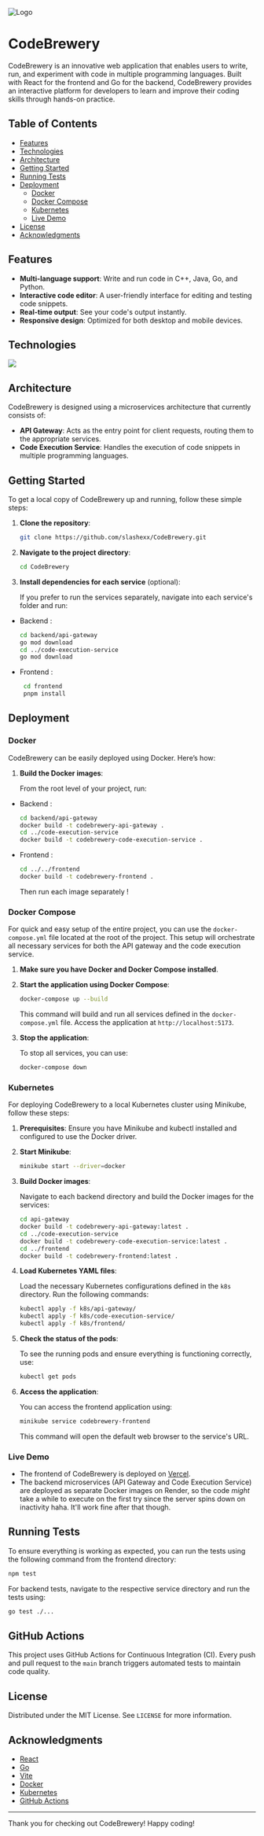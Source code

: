 ![Logo](CodeBrewery.png)  
# CodeBrewery

CodeBrewery is an innovative web application that enables users to write, run, and experiment with code in multiple programming languages. Built with React for the frontend and Go for the backend, CodeBrewery provides an interactive platform for developers to learn and improve their coding skills through hands-on practice.

## Table of Contents

- [Features](#features)
- [Technologies](#technologies)
- [Architecture](#architecture)
- [Getting Started](#getting-started)
- [Running Tests](#running-tests)
- [Deployment](#deployment)
  - [Docker](#docker)
  - [Docker Compose](#docker-compose)
  - [Kubernetes](#kubernetes)
  - [Live Demo](#live-demo)
- [License](#license)
- [Acknowledgments](#acknowledgments)

## Features

- **Multi-language support**: Write and run code in C++, Java, Go, and Python.
- **Interactive code editor**: A user-friendly interface for editing and testing code snippets.
- **Real-time output**: See your code's output instantly.
- **Responsive design**: Optimized for both desktop and mobile devices.

## Technologies

<p align="left">
    <img src="https://skillicons.dev/icons?i=go,react,ts,docker,kubernetes,github,githubactions,vite" />
</p>

## Architecture

CodeBrewery is designed using a microservices architecture that currently consists of:

- **API Gateway**: Acts as the entry point for client requests, routing them to the appropriate services.
- **Code Execution Service**: Handles the execution of code snippets in multiple programming languages.

## Getting Started

To get a local copy of CodeBrewery up and running, follow these simple steps:

1. **Clone the repository**:

   ```bash
   git clone https://github.com/slashexx/CodeBrewery.git
   ```
2. **Navigate to the project directory**:

   ```bash
   cd CodeBrewery
   ```
3. **Install dependencies for each service** (optional):

   If you prefer to run the services separately, navigate into each service's folder and run:

- Backend :
   ```bash
   cd backend/api-gateway
   go mod download
   cd ../code-execution-service
   go mod download
   ```

- Frontend :
  ```bash
   cd frontend
   pnpm install
  ```

## Deployment

### Docker

CodeBrewery can be easily deployed using Docker. Here’s how:

1. **Build the Docker images**:

   From the root level of your project, run:

- Backend :
  ```bash
  cd backend/api-gateway
  docker build -t codebrewery-api-gateway .
  cd ../code-execution-service
  docker build -t codebrewery-code-execution-service .
  ```
- Frontend :
  ```bash
  cd ../../frontend
  docker build -t codebrewery-frontend .
  ```
  Then run each image separately !
  
### Docker Compose

For quick and easy setup of the entire project, you can use the `docker-compose.yml` file located at the root of the project. This setup will orchestrate all necessary services for both the API gateway and the code execution service.

1. **Make sure you have Docker and Docker Compose installed**.

2. **Start the application using Docker Compose**:

   ```bash
   docker-compose up --build
   ```

   This command will build and run all services defined in the `docker-compose.yml` file. Access the application at `http://localhost:5173`.

3. **Stop the application**:

   To stop all services, you can use:

   ```bash
   docker-compose down
   ```

### Kubernetes

For deploying CodeBrewery to a local Kubernetes cluster using Minikube, follow these steps:

1. **Prerequisites**: Ensure you have Minikube and kubectl installed and configured to use the Docker driver.

2. **Start Minikube**:

   ```bash
   minikube start --driver=docker
   ```

3. **Build Docker images**:

   Navigate to each backend directory and build the Docker images for the services:

   ```bash
   cd api-gateway
   docker build -t codebrewery-api-gateway:latest .
   cd ../code-execution-service
   docker build -t codebrewery-code-execution-service:latest .
   cd ../frontend
   docker build -t codebrewery-frontend:latest .
   ```

4. **Load Kubernetes YAML files**:

   Load the necessary Kubernetes configurations defined in the `k8s` directory. Run the following commands:

   ```bash
   kubectl apply -f k8s/api-gateway/
   kubectl apply -f k8s/code-execution-service/
   kubectl apply -f k8s/frontend/
   ```

5. **Check the status of the pods**:

   To see the running pods and ensure everything is functioning correctly, use:

   ```bash
   kubectl get pods
   ```

6. **Access the application**:

   You can access the frontend application using:

   ```bash
   minikube service codebrewery-frontend
   ```

   This command will open the default web browser to the service's URL.

### Live Demo

- The frontend of CodeBrewery is deployed on [Vercel](https://codebrewery.vercel.app).
- The backend microservices (API Gateway and Code Execution Service) are deployed as separate Docker images on Render, so the code _might_ take a while to execute on the first try since the server spins down on inactivity haha. It'll work fine after that though.

## Running Tests

To ensure everything is working as expected, you can run the tests using the following command from the frontend directory:

```bash
npm test
```

For backend tests, navigate to the respective service directory and run the tests using:

```bash
go test ./...
```

## GitHub Actions

This project uses GitHub Actions for Continuous Integration (CI). Every push and pull request to the `main` branch triggers automated tests to maintain code quality.

## License

Distributed under the MIT License. See `LICENSE` for more information.

## Acknowledgments

- [React](https://reactjs.org/)
- [Go](https://golang.org/)
- [Vite](https://vitejs.dev/)
- [Docker](https://www.docker.com/)
- [Kubernetes](https://kubernetes.io/)
- [GitHub Actions](https://github.com/features/actions)

---

Thank you for checking out CodeBrewery! Happy coding!

